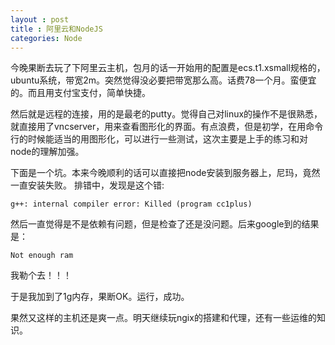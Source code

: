 ```yaml
---
layout : post
title : 阿里云和NodeJS
categories: Node
---
```


今晚果断去玩了下阿里云主机，包月的话一开始用的配置是ecs.t1.xsmall规格的，ubuntu系统，带宽2m。突然觉得没必要把带宽那么高。话费78一个月。蛮便宜的。而且用支付宝支付，简单快捷。

然后就是远程的连接，用的是最老的putty。觉得自己对linux的操作不是很熟悉，就直接用了vncserver，用来查看图形化的界面。有点浪费，但是初学，在用命令行的时候能适当的用图形化，可以进行一些测试，这次主要是上手的练习和对node的理解加强。

下面是一个坑。本来今晚顺利的话可以直接把node安装到服务器上，尼玛，竟然一直安装失败。
排错中，发现是这个错:

    g++: internal compiler error: Killed (program cc1plus)
    
然后一直觉得是不是依赖有问题，但是检查了还是没问题。后来google到的结果是：

    Not enough ram
    
我勒个去！！！

于是我加到了1g内存，果断OK。运行，成功。

果然又这样的主机还是爽一点。明天继续玩ngix的搭建和代理，还有一些运维的知识。



